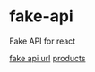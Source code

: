 # fake-api
Fake API for react

[fake api url](https://fake-api-for-react.herokuapp.com/)
[products](https://fake-api-for-react.herokuapp.com/products)
